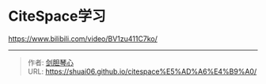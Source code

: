 # CiteSpace学习




https://www.bilibili.com/video/BV1zu411C7ko/



---

> 作者: [剑胆琴心](http://shuai06.github.io)  
> URL: https://shuai06.github.io/citespace%E5%AD%A6%E4%B9%A0/  

